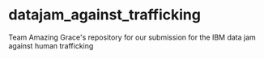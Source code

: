 # datajam_against_trafficking
Team Amazing Grace's repository for our submission for the IBM data jam against human trafficking
